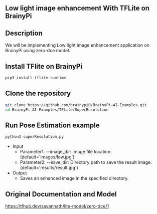 ## Low light image enhancement With TFLite on BrainyPi 
## Description
We will be implementing  Low light image enhancement application on BrainyPi using zero-dce model.

## Install TFlite on BrainyPi
```sh
pip3 install tflite-runtime
```

## Clone the repository
  ```sh
  git clone https://github.com/brainypi0/BrainyPi-AI-Examples.git
  cd BrainyPi-AI-Examples/TFLite/SuperResolution
  ```

## Run Pose Estimation example
```sh
python3 superResolution.py 
```

- Input
  - Parameter1: --image_dir: Image file location. (default='images/low.jpg')
  - Parameter2: --save_dir: Directory path to save the result image. (default='results/result.jpg')
- Output
  - Saves an enhanced image in the specified directory. 
  
## Original Documentation and Model
https://tfhub.dev/sayannath/lite-model/zero-dce/1
